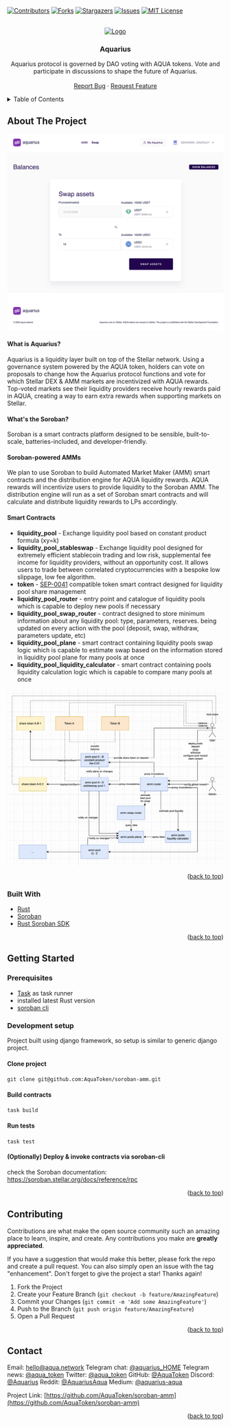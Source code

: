 <div id="top"></div>


<!-- PROJECT SHIELDS -->
[![Contributors][contributors-shield]][contributors-url]
[![Forks][forks-shield]][forks-url]
[![Stargazers][stars-shield]][stars-url]
[![Issues][issues-shield]][issues-url]
[![MIT License][license-shield]][license-url]



<!-- PROJECT LOGO -->
<br />
<div align="center">
  <a href="https://github.com/AquaToken/soroban-amm">
    <img src="https://aqua.network/assets/img/header-logo.svg" alt="Logo" width="250" height="80">
  </a>

<h3 align="center">Aquarius</h3>

  <p align="center">
    Aquarius protocol is governed by DAO voting with AQUA tokens. Vote and participate in discussions to shape the future of Aquarius.
    <br />
    <br />
    <a href="https://github.com/AquaToken/soroban-amm/issues">Report Bug</a>
    ·
    <a href="https://gov.aqua.network/">Request Feature</a>
  </p>
</div>



<!-- TABLE OF CONTENTS -->
<details>
  <summary>Table of Contents</summary>
  <ol>
    <li>
      <a href="#about-the-project">About The Project</a>
      <ul>
        <li><a href="#built-with">Built With</a></li>
      </ul>
    </li>
    <li>
      <a href="#getting-started">Getting Started</a>
      <ul>
        <li><a href="#prerequisites">Prerequisites</a></li>
        <li><a href="#development-setup">Development setup</a></li>
      </ul>
    </li>
    <li><a href="#contributing">Contributing</a></li>
    <li><a href="#contact">Contact</a></li>
  </ol>
</details>



<!-- ABOUT THE PROJECT -->
## About The Project

[![Aquarius Screen Shot][product-screenshot]](https://aqua.network/)


#### What is Aquarius?
Aquarius is a liquidity layer built on top of the Stellar network. Using a governance system powered by the AQUA token, holders can vote on proposals to change how the Aquarius protocol functions and vote for which Stellar DEX & AMM markets are incentivized with AQUA rewards. Top-voted markets see their liquidity providers receive hourly rewards paid in AQUA, creating a way to earn extra rewards when supporting markets on Stellar.

#### What's the Soroban?
Soroban is a smart contracts platform designed to be sensible, built-to-scale, batteries-included, and developer-friendly.

#### Soroban-powered AMMs
We plan to use Soroban to build Automated Market Maker (AMM) smart contracts and the distribution engine for AQUA liquidity rewards. AQUA rewards will incentivize users to provide liquidity to the Soroban AMM. The distribution engine will run as a set of Soroban smart contracts and will calculate and distribute liquidity rewards to LPs accordingly.

#### Smart Contracts
- **liquidity_pool** - Exchange liquidity pool based on constant product formula (xy=k)
- **liquidity_pool_stableswap** - Exchange liquidity pool designed for extremely efficient stablecoin trading and low risk, supplemental fee income for liquidity providers, without an opportunity cost. It allows users to trade between correlated cryptocurrencies with a bespoke low slippage, low fee algorithm.
- **token** - [SEP-0041](https://github.com/stellar/stellar-protocol/blob/master/ecosystem/sep-0041.md) compatible token smart contract designed for liquidity pool share management
- **liquidity_pool_router** - entry point and catalogue of liquidity pools which is capable to deploy new pools if necessary
- **liquidity_pool_swap_router** - contract designed to store minimum information about any liquidity pool: type, parameters, reserves. being updated on every action with the pool (deposit, swap, withdraw, parameters update, etc)
- **liquidity_pool_plane** - smart contract containing liquidity pools swap logic which is capable to estimate swap based on the information stored in liquidity pool plane for many pools at once
- **liquidity_pool_liquidity_calculator** - smart contract containing pools liquidity calculation logic which is capable to compare many pools at once

[![Smart Contracts diagram][contracts-diagram]](https://aqua.network/)

<p align="right">(<a href="#top">back to top</a>)</p>



### Built With

* [Rust](https://www.rust-lang.org/)
* [Soroban](https://soroban.stellar.org/)
* [Rust Soroban SDK](https://github.com/stellar/rs-soroban-sdk)

<p align="right">(<a href="#top">back to top</a>)</p>



<!-- GETTING STARTED -->

## Getting Started

### Prerequisites
- [Task](https://taskfile.dev/) as task runner
- installed latest Rust version
- [soroban cli](https://github.com/stellar/soroban-tools)

### Development setup
Project built using django framework, so setup is similar to generic django project.

#### Clone project
`git clone git@github.com:AquaToken/soroban-amm.git`

#### Build contracts
`task build`

#### Run tests
`task test`

#### (Optionally) Deploy & invoke contracts via soroban-cli
check the Soroban documentation: https://soroban.stellar.org/docs/reference/rpc


<p align="right">(<a href="#top">back to top</a>)</p>


<!-- CONTRIBUTING -->
## Contributing

Contributions are what make the open source community such an amazing place to learn, inspire, and create. Any contributions you make are **greatly appreciated**.

If you have a suggestion that would make this better, please fork the repo and create a pull request. You can also simply open an issue with the tag "enhancement".
Don't forget to give the project a star! Thanks again!

1. Fork the Project
2. Create your Feature Branch (`git checkout -b feature/AmazingFeature`)
3. Commit your Changes (`git commit -m 'Add some AmazingFeature'`)
4. Push to the Branch (`git push origin feature/AmazingFeature`)
5. Open a Pull Request

<p align="right">(<a href="#top">back to top</a>)</p>



<!-- CONTACT -->
## Contact

Email: [hello@aqua.network](mailto:hello@aqua.network)
Telegram chat: [@aquarius_HOME](https://t.me/aquarius_HOME)
Telegram news: [@aqua_token](https://t.me/aqua_token)
Twitter: [@aqua_token](https://twitter.com/aqua_token)
GitHub: [@AquaToken](https://github.com/AquaToken)
Discord: [@Aquarius](https://discord.gg/sgzFscHp4C)
Reddit: [@AquariusAqua](https://www.reddit.com/r/AquariusAqua/)
Medium: [@aquarius-aqua](https://medium.com/aquarius-aqua)

Project Link: [https://github.com/AquaToken/soroban-amm](https://github.com/AquaToken/soroban-amm)

<p align="right">(<a href="#top">back to top</a>)</p>



<!-- MARKDOWN LINKS & IMAGES -->
<!-- https://www.markdownguide.org/basic-syntax/#reference-style-links -->
[contributors-shield]: https://img.shields.io/github/contributors/AquaToken/soroban-amm.svg?style=for-the-badge
[contributors-url]: https://github.com/AquaToken/soroban-amm/graphs/contributors
[forks-shield]: https://img.shields.io/github/forks/AquaToken/soroban-amm.svg?style=for-the-badge
[forks-url]: https://github.com/AquaToken/soroban-amm/network/members
[stars-shield]: https://img.shields.io/github/stars/AquaToken/soroban-amm.svg?style=for-the-badge
[stars-url]: https://github.com/AquaToken/soroban-amm/stargazers
[issues-shield]: https://img.shields.io/github/issues/AquaToken/soroban-amm.svg?style=for-the-badge
[issues-url]: https://github.com/AquaToken/soroban-amm/issues
[license-shield]: https://img.shields.io/github/license/AquaToken/soroban-amm.svg?style=for-the-badge
[license-url]: https://github.com/AquaToken/soroban-amm/blob/master/LICENSE.txt
[product-screenshot]: images/screenshot_swap.png
[contracts-diagram]: images/diagram.png
